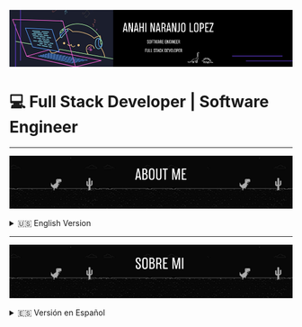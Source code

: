 ![Welcome Banner](assets/DinoBanner.png)

# 💻 Full Stack Developer | Software Engineer  

---
![About Me Banner](assets/enBanner.png)
<details>
<summary>🇺🇸 English Version</summary>

### About Me  
Hi there! 👋 I'm a passionate **Software Engineer** and **Full Stack Developer** with experience in building web and mobile applications using modern technologies. I love solving real-world problems through clean, efficient, and scalable code.  

---

### 🛠️ Technologies & Tools
- **Languages**: Python, JavaScript, Kotlin, C#, HTML, CSS  
- **Frameworks & Libraries**: Angular, Flutter, Ionic  
- **Databases**: MySQL, SQL Server, MongoDB, Oracle  
- **Tools**: Git, GitHub, AWS  
- **Other**: API Development, Cloud Computing, Mobile & Computer Repair  

---

### 🌟 Quick Facts
- 💼 **Experience**: Full Stack Developer, IT Support, and Technician.  
- 🎓 **Education**: Software Engineering degree.  
- 🌱 **Learning**: Cloud Computing and AI/ML.  
- 🤝 **Collaboration**: Open to contributing to innovative projects!  

---

### 📈 GitHub Stats
![GitHub Stats](https://github-readme-stats.vercel.app/api?username=Eldinosaur&show_icons=true&theme=radical)

---

### 📬 Connect With Me
- [LinkedIn](https://linkedin.com/in/anahinaranjo-eldinosaur)  
- [Portfolio](https://eldinosaur.github.io)  

</details>

---
![Sobre Mi Banner](assets/esBanner.png)
<details>
<summary>🇪🇸 Versión en Español</summary>

### Sobre Mí  
¡Hola! 👋 Soy un apasionado **Ingeniero de Software** y **Desarrollador Full Stack** con experiencia en la construcción de aplicaciones web y móviles utilizando tecnologías modernas. Me encanta resolver problemas del mundo real a través de código limpio, eficiente y escalable.  

---

### 🛠️ Tecnologías y Herramientas
- **Lenguajes**: Python, JavaScript, Kotlin, C#, HTML, CSS  
- **Frameworks y Librerías**: Angular, Flutter, Ionic  
- **Bases de Datos**: MySQL, SQL Server, MongoDB, Oracle  
- **Herramientas**: Git, GitHub, AWS  
- **Otros**: Desarrollo de APIs, Computación en la Nube, Reparación de Móviles y Computadoras  

---

### 🌟 Datos Relevantes
- 💼 **Experiencia**: Desarrollador Full Stack, Soporte de TI y Técnico.  
- 🎓 **Educación**: Título en Ingeniería de Software.  
- 🌱 **Aprendiendo**: Computación en la Nube e Inteligencia Artificial/Aprendizaje Automático.  
- 🤝 **Colaboración**: Abierto a contribuir en proyectos innovadores.  

---

### 📈 Estadísticas de GitHub
![Estadísticas de GitHub](https://github-readme-stats.vercel.app/api?username=Eldinosaur&show_icons=true&theme=radical)

---

### 📬 Conecta Conmigo
- [LinkedIn](https://linkedin.com/in/anahinaranjo-eldinosaur)  
- [Portafolio](https://eldinosaur.github.io)  

</details>
